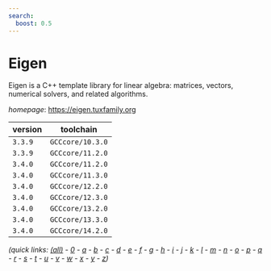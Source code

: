 ```yaml
---
search:
  boost: 0.5
---
```

# Eigen

Eigen is a C++ template library for linear algebra: matrices, vectors, numerical solvers,  and related algorithms.

*homepage*: <https://eigen.tuxfamily.org>

version | toolchain
--------|----------
``3.3.9`` | ``GCCcore/10.3.0``
``3.3.9`` | ``GCCcore/11.2.0``
``3.4.0`` | ``GCCcore/11.2.0``
``3.4.0`` | ``GCCcore/11.3.0``
``3.4.0`` | ``GCCcore/12.2.0``
``3.4.0`` | ``GCCcore/12.3.0``
``3.4.0`` | ``GCCcore/13.2.0``
``3.4.0`` | ``GCCcore/13.3.0``
``3.4.0`` | ``GCCcore/14.2.0``


*(quick links: [(all)](../index.md) - [0](../0/index.md) - [a](../a/index.md) - [b](../b/index.md) - [c](../c/index.md) - [d](../d/index.md) - [e](../e/index.md) - [f](../f/index.md) - [g](../g/index.md) - [h](../h/index.md) - [i](../i/index.md) - [j](../j/index.md) - [k](../k/index.md) - [l](../l/index.md) - [m](../m/index.md) - [n](../n/index.md) - [o](../o/index.md) - [p](../p/index.md) - [q](../q/index.md) - [r](../r/index.md) - [s](../s/index.md) - [t](../t/index.md) - [u](../u/index.md) - [v](../v/index.md) - [w](../w/index.md) - [x](../x/index.md) - [y](../y/index.md) - [z](../z/index.md))*

